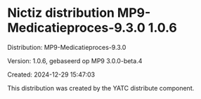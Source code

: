 # Nictiz distribution MP9-Medicatieproces-9.3.0 1.0.6

Distribution: MP9-Medicatieproces-9.3.0

Version: 1.0.6, gebaseerd op MP9 3.0.0-beta.4

Created: 2024-12-29 15:47:03

This distribution was created by the YATC distribute component.

